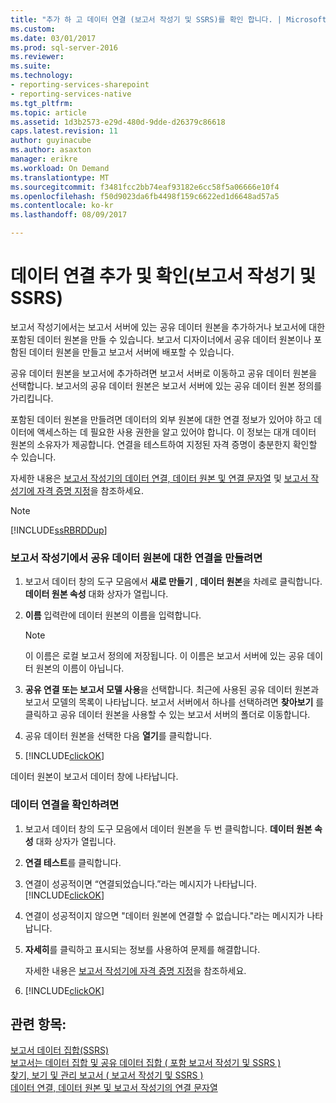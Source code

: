 ```yaml
---
title: "추가 하 고 데이터 연결 (보고서 작성기 및 SSRS)를 확인 합니다. | Microsoft Docs"
ms.custom: 
ms.date: 03/01/2017
ms.prod: sql-server-2016
ms.reviewer: 
ms.suite: 
ms.technology:
- reporting-services-sharepoint
- reporting-services-native
ms.tgt_pltfrm: 
ms.topic: article
ms.assetid: 1d3b2573-e29d-480d-9dde-d26379c86618
caps.latest.revision: 11
author: guyinacube
ms.author: asaxton
manager: erikre
ms.workload: On Demand
ms.translationtype: MT
ms.sourcegitcommit: f3481fcc2bb74eaf93182e6cc58f5a06666e10f4
ms.openlocfilehash: f50d9023da6fb4498f159c6622ed1d6648ad57a5
ms.contentlocale: ko-kr
ms.lasthandoff: 08/09/2017

---
```

# <a name="add-and-verify-a-data-connection-report-builder-and-ssrs"></a>데이터 연결 추가 및 확인(보고서 작성기 및 SSRS)
  보고서 작성기에서는 보고서 서버에 있는 공유 데이터 원본을 추가하거나 보고서에 대한 포함된 데이터 원본을 만들 수 있습니다. 보고서 디자이너에서 공유 데이터 원본이나 포함된 데이터 원본을 만들고 보고서 서버에 배포할 수 있습니다.  
  
 공유 데이터 원본을 보고서에 추가하려면 보고서 서버로 이동하고 공유 데이터 원본을 선택합니다. 보고서의 공유 데이터 원본은 보고서 서버에 있는 공유 데이터 원본 정의를 가리킵니다.  
  
 포함된 데이터 원본을 만들려면 데이터의 외부 원본에 대한 연결 정보가 있어야 하고 데이터에 액세스하는 데 필요한 사용 권한을 알고 있어야 합니다. 이 정보는 대개 데이터 원본의 소유자가 제공합니다. 연결을 테스트하여 지정된 자격 증명이 충분한지 확인할 수 있습니다.  
  
 자세한 내용은 [보고서 작성기의 데이터 연결, 데이터 원본 및 연결 문자열](http://msdn.microsoft.com/library/7e103637-4371-43d7-821c-d269c2cc1b34) 및 [보고서 작성기에 자격 증명 지정](http://msdn.microsoft.com/library/7412ce68-aece-41c0-8c37-76a0e54b6b53)을 참조하세요.  
  
> [!NOTE]  
>  [!INCLUDE[ssRBRDDup](../../includes/ssrbrddup-md.md)]  
  
### <a name="to-create-a-connection-to-a-shared-data-source-in-report-builder"></a>보고서 작성기에서 공유 데이터 원본에 대한 연결을 만들려면  
  
1.  보고서 데이터 창의 도구 모음에서 **새로 만들기** , **데이터 원본**을 차례로 클릭합니다. **데이터 원본 속성** 대화 상자가 열립니다.  
  
2.  **이름** 입력란에 데이터 원본의 이름을 입력합니다.  
  
    > [!NOTE]  
    >  이 이름은 로컬 보고서 정의에 저장됩니다. 이 이름은 보고서 서버에 있는 공유 데이터 원본의 이름이 아닙니다.  
  
3.  **공유 연결 또는 보고서 모델 사용**을 선택합니다. 최근에 사용된 공유 데이터 원본과 보고서 모델의 목록이 나타납니다. 보고서 서버에서 하나를 선택하려면 **찾아보기** 를 클릭하고 공유 데이터 원본을 사용할 수 있는 보고서 서버의 폴더로 이동합니다.  
  
4.  공유 데이터 원본을 선택한 다음 **열기**를 클릭합니다.  
  
5.  [!INCLUDE[clickOK](../../includes/clickok-md.md)]  
  
 데이터 원본이 보고서 데이터 창에 나타납니다.  
  
### <a name="to-verify-a-data-connection"></a>데이터 연결을 확인하려면  
  
1.  보고서 데이터 창의 도구 모음에서 데이터 원본을 두 번 클릭합니다. **데이터 원본 속성** 대화 상자가 열립니다.  
  
2.  **연결 테스트**를 클릭합니다.  
  
3.  연결이 성공적이면 “연결되었습니다.”라는 메시지가 나타납니다. [!INCLUDE[clickOK](../../includes/clickok-md.md)]  
  
4.  연결이 성공적이지 않으면 "데이터 원본에 연결할 수 없습니다."라는 메시지가 나타납니다.  
  
5.  **자세히**를 클릭하고 표시되는 정보를 사용하여 문제를 해결합니다.  
  
     자세한 내용은 [보고서 작성기에 자격 증명 지정](http://msdn.microsoft.com/library/7412ce68-aece-41c0-8c37-76a0e54b6b53)을 참조하세요.  
  
6.  [!INCLUDE[clickOK](../../includes/clickok-md.md)]  
  
## <a name="see-also"></a>관련 항목:  
 [보고서 데이터 집합&#40;SSRS&#41;](../../reporting-services/report-data/report-datasets-ssrs.md)   
 [보고서는 데이터 집합 및 공유 데이터 집합 &#40; 포함 보고서 작성기 및 SSRS &#41;](../../reporting-services/report-data/report-embedded-datasets-and-shared-datasets-report-builder-and-ssrs.md)   
 [찾기, 보기 및 관리 보고서 &#40; 보고서 작성기 및 SSRS &#41;](../../reporting-services/report-builder/finding-viewing-and-managing-reports-report-builder-and-ssrs.md)   
 [데이터 연결, 데이터 원본 및 보고서 작성기의 연결 문자열](http://msdn.microsoft.com/library/7e103637-4371-43d7-821c-d269c2cc1b34)  
  
  

